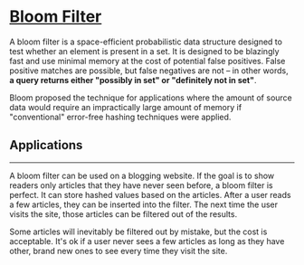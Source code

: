 # [Bloom Filter](https://github.com/trekhleb/javascript-algorithms/tree/master/src/data-structures/bloom-filter)

A bloom filter is a space-efficient probabilistic data structure designed to test whether an element is present in a set. It is designed to be blazingly fast and use minimal memory at the cost of potential false positives. False positive matches are possible, but false negatives are not – in other words, **a query returns either "possibly in set" or "definitely not in set"**.

Bloom proposed the technique for applications where the amount of source data would require an impractically large amount of memory if "conventional" error-free hashing techniques were applied.

## Applications
---

A bloom filter can be used on a blogging website. If the goal is to show readers only articles that they have never seen before, a bloom filter is perfect. It can store hashed values based on the articles. After a user reads a few articles, they can be inserted into the filter. The next time the user visits the site, those articles can be filtered out of the results.

Some articles will inevitably be filtered out by mistake, but the cost is acceptable. It's ok if a user never sees a few articles as long as they have other, brand new ones to see every time they visit the site.